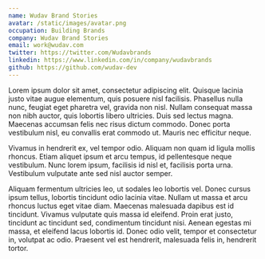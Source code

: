 ```yaml
---
name: Wudav Brand Stories
avatar: /static/images/avatar.png
occupation: Building Brands
company: Wudav Brand Stories
email: work@wudav.com
twitter: https://twitter.com/Wudavbrands
linkedin: https://www.linkedin.com/in/company/wudavbrands
github: https://github.com/wudav-dev
---
```


Lorem ipsum dolor sit amet, consectetur adipiscing elit. Quisque lacinia justo vitae augue elementum, quis posuere nisl facilisis. Phasellus nulla nunc, feugiat eget pharetra vel, gravida non nisl. Nullam consequat massa non nibh auctor, quis lobortis libero ultricies. Duis sed lectus magna. Maecenas accumsan felis nec risus dictum commodo. Donec porta vestibulum nisl, eu convallis erat commodo ut. Mauris nec efficitur neque.

Vivamus in hendrerit ex, vel tempor odio. Aliquam non quam id ligula mollis rhoncus. Etiam aliquet ipsum et arcu tempus, id pellentesque neque vestibulum. Nunc lorem ipsum, facilisis id nisl et, facilisis porta urna. Vestibulum vulputate ante sed nisl auctor semper.

Aliquam fermentum ultricies leo, ut sodales leo lobortis vel. Donec cursus ipsum tellus, lobortis tincidunt odio lacinia vitae. Nullam ut massa et arcu rhoncus luctus eget vitae diam. Maecenas malesuada dapibus est id tincidunt. Vivamus vulputate quis massa id eleifend. Proin erat justo, tincidunt ac tincidunt sed, condimentum tincidunt nisi. Aenean egestas mi massa, et eleifend lacus lobortis id. Donec odio velit, tempor et consectetur in, volutpat ac odio. Praesent vel est hendrerit, malesuada felis in, hendrerit tortor.
